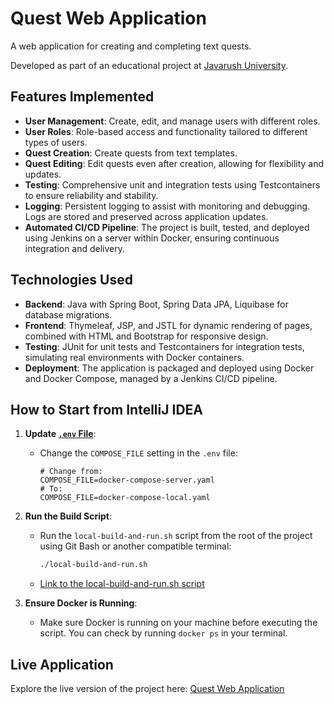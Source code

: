# Quest Web Application

A web application for creating and completing text quests.

Developed as part of an educational project at [Javarush University](https://javarush.com/university).

## Features Implemented

- **User Management**: Create, edit, and manage users with different roles.
- **User Roles**: Role-based access and functionality tailored to different types of users.
- **Quest Creation**: Create quests from text templates.
- **Quest Editing**: Edit quests even after creation, allowing for flexibility and updates.
- **Testing**: Comprehensive unit and integration tests using Testcontainers to ensure reliability and stability.
- **Logging**: Persistent logging to assist with monitoring and debugging. Logs are stored and preserved across application updates.
- **Automated CI/CD Pipeline**: The project is built, tested, and deployed using Jenkins on a server within Docker, ensuring continuous integration and delivery.

## Technologies Used

- **Backend**: Java with Spring Boot, Spring Data JPA, Liquibase for database migrations.
- **Frontend**: Thymeleaf, JSP, and JSTL for dynamic rendering of pages, combined with HTML and Bootstrap for responsive design.
- **Testing**: JUnit for unit tests and Testcontainers for integration tests, simulating real environments with Docker containers.
- **Deployment**: The application is packaged and deployed using Docker and Docker Compose, managed by a Jenkins CI/CD pipeline.

## How to Start from IntelliJ IDEA

1. **Update [`.env` File](./.env)**:
    - Change the `COMPOSE_FILE` setting in the `.env` file:
      ```plaintext
      # Change from:
      COMPOSE_FILE=docker-compose-server.yaml
      # To:
      COMPOSE_FILE=docker-compose-local.yaml
      ```
2. **Run the Build Script**:
    - Run the `local-build-and-run.sh` script from the root of the project using Git Bash or another compatible terminal:
      ```bash
      ./local-build-and-run.sh
      ```
    - [Link to the local-build-and-run.sh script](./local-build-and-run.sh)

3. **Ensure Docker is Running**:
    - Make sure Docker is running on your machine before executing the script. You can check by running `docker ps` in your terminal.


## Live Application

Explore the live version of the project here: [Quest Web Application](https://quests-app.shubchynskyi.pp.ua)